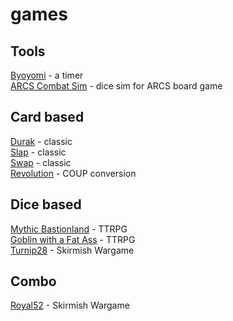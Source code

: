 # games

## Tools
[Byoyomi](/games/byoyomi) - a timer  
[ARCS Combat Sim](/games/arcs) - dice sim for ARCS board game  

## Card based
[Durak](/games/durak) - classic  
[Slap](/games/slap) - classic  
[Swap](/games/swap) - classic  
[Revolution](/games/revolution) - COUP conversion  

## Dice based
[Mythic Bastionland](/games/mythic) - TTRPG  
[Goblin with a Fat Ass](/games/goblin) - TTRPG  
[Turnip28](/games/turnip28) - Skirmish Wargame  

## Combo
[Royal52](/games/royal52) - Skirmish Wargame  
